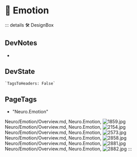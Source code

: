 
# 💜 <neuro>Emotion</neuro>

::: details 🛠 <dev>DesignBox</dev>

## DevNotes

-

## DevState

```py
`TagsToHeaders: False`
```

<h2>PageTags</h2>

- "Neuro.Emotion"

Neuro/Emotion/Overview.md, <dev>Neuro.Emotion</dev>, ![1859.jpg](/PaperPhoto/1859.jpg)
Neuro/Emotion/Overview.md, <dev>Neuro.Emotion</dev>, ![2154.jpg](/PaperPhoto/2154.jpg)
Neuro/Emotion/Overview.md, <dev>Neuro.Emotion</dev>, ![2573.jpg](/PaperPhoto/2573.jpg)
Neuro/Emotion/Overview.md, <dev>Neuro.Emotion</dev>, ![2858.jpg](/PaperPhoto/2858.jpg)
Neuro/Emotion/Overview.md, <dev>Neuro.Emotion</dev>, ![2881.jpg](/PaperPhoto/2881.jpg)
Neuro/Emotion/Overview.md, <dev>Neuro.Emotion</dev>, ![2882.jpg](/PaperPhoto/2882.jpg)
:::
